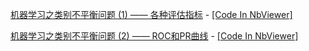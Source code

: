 
[机器学习之类别不平衡问题 (1) —— 各种评估指标](http://www.cnblogs.com/massquantity/p/8550875.html) - [[Code In NbViewer]](http://nbviewer.jupyter.org/github/massquantity/Class-Imbalance/blob/master/Code_Class_Imbalance.ipynb)

[机器学习之类别不平衡问题 (2) —— ROC和PR曲线](https://www.cnblogs.com/massquantity/p/8592091.html) -  [[Code In NbViewer]](http://nbviewer.jupyter.org/github/massquantity/Class-Imbalance/blob/master/Code_Class_Imbalance.ipynb)
